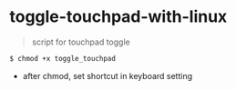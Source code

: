 # toggle-touchpad-with-linux

> script for touchpad toggle

```bash
$ chmod +x toggle_touchpad
```

- after chmod, set shortcut in keyboard setting

